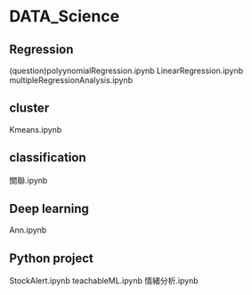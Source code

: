 # DATA_Science

 ## Regression
(question)polyynomialRegression.ipynb
LinearRegression.ipynb
multipleRegressionAnalysis.ipynb

## cluster

Kmeans.ipynb

## classification
關聯.ipynb

## Deep learning
Ann.ipynb

## Python project
StockAlert.ipynb
teachableML.ipynb
情緒分析.ipynb
